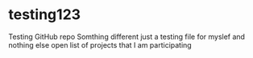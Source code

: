 # testing123
Testing GitHub repo
Somthing different
just a testing file for myslef and nothing else
open list of projects that I am participating
